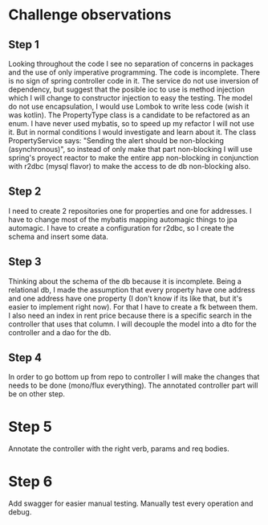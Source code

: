 # Challenge observations

## Step 1
Looking throughout the code I see no separation of concerns in packages and the use of only imperative programming.
The code is incomplete.
There is no sign of spring controller code in it.
The service do not use inversion of dependency, but suggest that the posible ioc to use is method injection which I will change to constructor injection to easy the testing.
The model do not use encapsulation, I would use Lombok to write less code (wish it was kotlin).
The PropertyType class is a candidate to be refactored as an enum.
I have never used mybatis, so to speed up my refactor I will not use it. But in normal conditions I would investigate and learn about it.
The class PropertyService says: "Sending the alert should be non-blocking (asynchronous)", so instead of only make that part non-blocking I will use spring's proyect reactor to make the entire app non-blocking in conjunction with r2dbc (mysql flavor) to make the access to de db non-blocking also.

## Step 2
I need to create 2 repositories one for properties and one for addresses.
I have to change most of the mybatis mapping automagic things to jpa automagic.
I have to create a configuration for r2dbc, so I create the schema and insert some data.

## Step 3
Thinking about the schema of the db because it is incomplete. Being a relational db, I made the assumption that every property have one address and one address have one property (I don't know if its like that, but it's easier to implement right now). For that I have to create a fk between them. I also need an index in rent price because there is a specific search in the controller that uses that column.
I will decouple the model into a dto for the controller and a dao for the db.

## Step 4
In order to go bottom up from repo to controller I will make the changes that needs to be done (mono/flux everything).
The annotated controller part will be on other step.

# Step 5
Annotate the controller with the right verb, params and req bodies.

# Step 6
Add swagger for easier manual testing.
Manually test every operation and debug.

